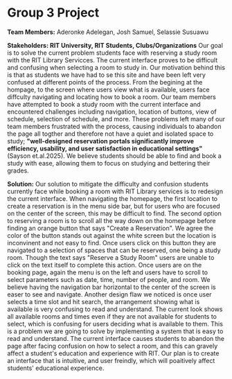 # Group 3 Project
**Team Members:** Aderonke Adelegan, Josh Samuel, Selassie Susuawu


**Stakeholders: RIT University, RIT Students, Clubs/Organizations** 
Our goal is to solve the current problem students face with reserving a study room with the RIT Library Servicces. The current interface proves to be difficult and confusing when selecting a room to study in. Our motivation behind this is that as students we have had to se this site and have been left very confused at different points of the process. From the begining at the hompage, to the screen where users view what is available, users face diffculty navigating and locating how to book a room. Our team members have attempted to book a study room with the current interface and encountered challenges including navigation, location of buttons, view of schedule, selection of schedule, and more. These problems left many of our team members frustrated with the process, causing individuals to abandon the page all togther and therefore not have a quiet and isolated space to study; **"well-designed reservation portals significantly improve efficiency, usability, and user satisfaction in educational settings"** (Sayson et.al.2025). We believe students should be able to find and book a study with ease, allowing them to focus on studying and bettering their grades.

**Solution:** Our solution to mitigate the difficulty and confusion students currently face while booking a room with RIT Library services is to redesign the current interface. When navigating the homepage, the first location to create a reservation is in the menu side bar, but for users who are focused on the center of the screen, this may be difficult to find. The second option to reserving a room is to scroll all the way down on the homepage before finding an orange button that says "Create a Reservation". We agree the color of the button stands out against the white screen but the location is inconvinent and not easy to find. Once users click on this button they are navigated to a selection of spaces that can be reserved, one being a study room. Though the text says "Reserve a Study Room" users are unable to click on the text itself to complete this action. Once users are on the booking page, again the menu is on the left and users have to scroll to select parameters such as date, time, number of people, and room. We believe having the navigation bar horizontal to the center of the screen is easer to see and navigate. Another design flaw we noticed is once user selects a time slot and hit search, the arrangement showing what is available is very confusing to read and understand. The current look shows all available rooms and times even if they are not available for students to select, which is confusing for users deciding what is available to them. This is a problem we are going to solve by implementing a system that is easy to read and understand. The current interface causes students to abandon the page after facing confusion on how to select a room, and this can gravely affect a student's education and experience with RIT. Our plan is to create an interface that is intuitive, and user freindly, which will poaitively affect students' educational experience. 
